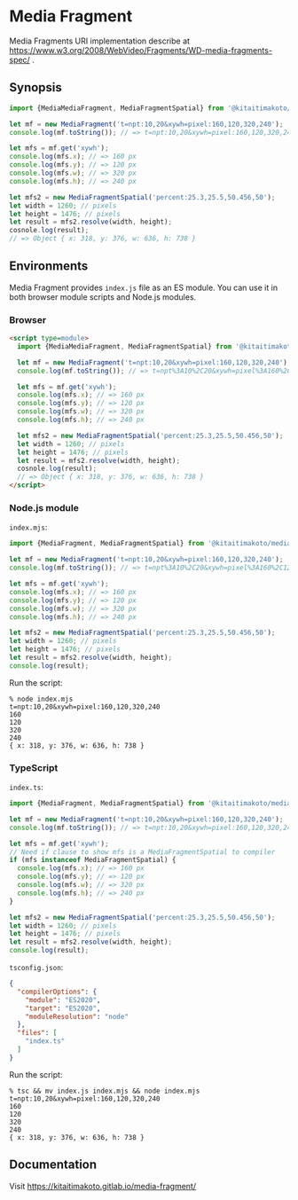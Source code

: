Media Fragment
==============

Media Fragments URI implementation describe at https://www.w3.org/2008/WebVideo/Fragments/WD-media-fragments-spec/ .

Synopsis
--------

```javascript
import {MediaMediaFragment, MediaFragmentSpatial} from '@kitaitimakoto/media-fragment';

let mf = new MediaFragment('t=npt:10,20&xywh=pixel:160,120,320,240');
console.log(mf.toString()); // => t=npt:10,20&xywh=pixel:160,120,320,240

let mfs = mf.get('xywh');
console.log(mfs.x); // => 160 px
console.log(mfs.y); // => 120 px
console.log(mfs.w); // => 320 px
console.log(mfs.h); // => 240 px

let mfs2 = new MediaFragmentSpatial('percent:25.3,25.5,50.456,50');
let width = 1260; // pixels
let height = 1476; // pixels
let result = mfs2.resolve(width, height);
cosnole.log(result);
// => Object { x: 318, y: 376, w: 636, h: 738 }
```

Environments
------------

Media Fragment provides `index.js` file as an ES module. You can use it in both browser module scripts and Node.js modules.

### Browser ###

```html
<script type=module>
  import {MediaMediaFragment, MediaFragmentSpatial} from '@kitaitimakoto/media-fragment';

  let mf = new MediaFragment('t=npt:10,20&xywh=pixel:160,120,320,240');
  console.log(mf.toString()); // => t=npt%3A10%2C20&xywh=pixel%3A160%2C120%2C320%2C240

  let mfs = mf.get('xywh');
  console.log(mfs.x); // => 160 px
  console.log(mfs.y); // => 120 px
  console.log(mfs.w); // => 320 px
  console.log(mfs.h); // => 240 px

  let mfs2 = new MediaFragmentSpatial('percent:25.3,25.5,50.456,50');
  let width = 1260; // pixels
  let height = 1476; // pixels
  let result = mfs2.resolve(width, height);
  cosnole.log(result);
  // => Object { x: 318, y: 376, w: 636, h: 738 }
</script>
```

### Node.js module ###

`index.mjs`:

```javascript
import {MediaFragment, MediaFragmentSpatial} from '@kitaitimakoto/media-fragment';

let mf = new MediaFragment('t=npt:10,20&xywh=pixel:160,120,320,240');
console.log(mf.toString()); // => t=npt%3A10%2C20&xywh=pixel%3A160%2C120%2C320%2C240

let mfs = mf.get('xywh');
console.log(mfs.x); // => 160 px
console.log(mfs.y); // => 120 px
console.log(mfs.w); // => 320 px
console.log(mfs.h); // => 240 px

let mfs2 = new MediaFragmentSpatial('percent:25.3,25.5,50.456,50');
let width = 1260; // pixels
let height = 1476; // pixels
let result = mfs2.resolve(width, height);
console.log(result);
```

Run the script:

    % node index.mjs
    t=npt:10,20&xywh=pixel:160,120,320,240
    160
    120
    320
    240
    { x: 318, y: 376, w: 636, h: 738 }

### TypeScript ###

`index.ts`:

```typescript
import {MediaFragment, MediaFragmentSpatial} from '@kitaitimakoto/media-fragment';

let mf = new MediaFragment('t=npt:10,20&xywh=pixel:160,120,320,240');
console.log(mf.toString()); // => t=npt:10,20&xywh=pixel:160,120,320,240

let mfs = mf.get('xywh');
// Need if clause to show mfs is a MediaFragmentSpatial to compiler
if (mfs instanceof MediaFragmentSpatial) {
  console.log(mfs.x); // => 160 px
  console.log(mfs.y); // => 120 px
  console.log(mfs.w); // => 320 px
  console.log(mfs.h); // => 240 px
}

let mfs2 = new MediaFragmentSpatial('percent:25.3,25.5,50.456,50');
let width = 1260; // pixels
let height = 1476; // pixels
let result = mfs2.resolve(width, height);
console.log(result);
```

`tsconfig.json`:

```json
{
  "compilerOptions": {
    "module": "ES2020",
    "target": "ES2020",
    "moduleResolution": "node"
  },
  "files": [
    "index.ts"
  ]
}
```

Run the script:

    % tsc && mv index.js index.mjs && node index.mjs
    t=npt:10,20&xywh=pixel:160,120,320,240
    160
    120
    320
    240
    { x: 318, y: 376, w: 636, h: 738 }

Documentation
-------------

Visit https://kitaitimakoto.gitlab.io/media-fragment/
